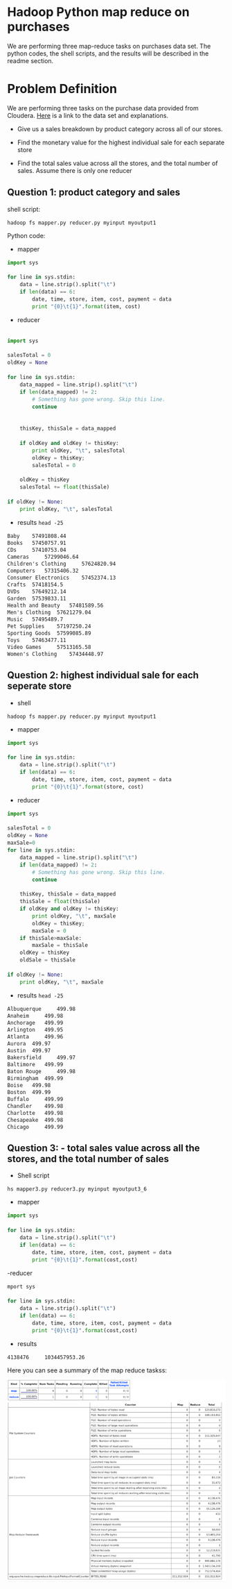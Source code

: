 # Hadoop Python map reduce on purchases
We are performing three map-reduce tasks on purchases data set. The python codes, the shell scripts, and the results will be described in the readme section.


# Problem Definition

We are performing three tasks on the purchase data provided from Cloudera. [Here](https://docs.google.com/document/d/1v0zGBZ6EHap-Smsr3x3sGGpDW-54m82kDpPKC2M6uiY/edit?usp=sharing) is a link to the data set and explanations.

- Give us a sales breakdown by product category across all of our stores.

- Find the monetary value for the highest individual sale for each separate store

- Find the total sales value across all the stores, and the total number of sales. Assume there is only one reducer


## Question 1: product category and sales

shell script:

```shell
hadoop fs mapper.py reducer.py myinput myoutput1
```


Python code:

- mapper

```python
import sys

for line in sys.stdin:
    data = line.strip().split("\t")
    if len(data) == 6:
        date, time, store, item, cost, payment = data
        print "{0}\t{1}".format(item, cost)
```

- reducer

```python

import sys

salesTotal = 0
oldKey = None

for line in sys.stdin:
    data_mapped = line.strip().split("\t")
    if len(data_mapped) != 2:
        # Something has gone wrong. Skip this line.
        continue
		

    thisKey, thisSale = data_mapped

    if oldKey and oldKey != thisKey:
        print oldKey, "\t", salesTotal
        oldKey = thisKey;
        salesTotal = 0

    oldKey = thisKey
    salesTotal += float(thisSale)

if oldKey != None:
    print oldKey, "\t", salesTotal
```


- results ```head -25```

```
Baby 	57491808.44
Books 	57450757.91
CDs 	57410753.04
Cameras 	57299046.64
Children's Clothing 	57624820.94
Computers 	57315406.32
Consumer Electronics 	57452374.13
Crafts 	57418154.5
DVDs 	57649212.14
Garden 	57539833.11
Health and Beauty 	57481589.56
Men's Clothing 	57621279.04
Music 	57495489.7
Pet Supplies 	57197250.24
Sporting Goods 	57599085.89
Toys 	57463477.11
Video Games 	57513165.58
Women's Clothing 	57434448.97

```


## Question 2: highest individual sale for each seperate store

- shell
```shell
hadoop fs mapper.py reducer.py myinput myoutput1
```

- mapper 

```python
import sys

for line in sys.stdin:
    data = line.strip().split("\t")
    if len(data) == 6:
        date, time, store, item, cost, payment = data
        print "{0}\t{1}".format(store, cost)
```

- reducer

```python
import sys

salesTotal = 0
oldKey = None
maxSale=0
for line in sys.stdin:
    data_mapped = line.strip().split("\t")
    if len(data_mapped) != 2:
        # Something has gone wrong. Skip this line.
        continue

    thisKey, thisSale = data_mapped
	thisSale = float(thisSale)
    if oldKey and oldKey != thisKey:
        print oldKey, "\t", maxSale
        oldKey = thisKey;
        maxSale = 0
    if thisSale>maxSale:
        maxSale = thisSale
    oldKey = thisKey
    oldSale = thisSale

if oldKey != None:
    print oldKey, "\t", maxSale

```

- results ```head -25```


```
Albuquerque 	499.98
Anaheim 	499.98
Anchorage 	499.99
Arlington 	499.95
Atlanta 	499.96
Aurora 	499.97
Austin 	499.97
Bakersfield 	499.97
Baltimore 	499.99
Baton Rouge 	499.98
Birmingham 	499.99
Boise 	499.98
Boston 	499.99
Buffalo 	499.99
Chandler 	499.98
Charlotte 	499.98
Chesapeake 	499.98
Chicago 	499.99

```

## Question 3: - total sales value across all the stores, and the total number of sales


- Shell script

```shell
hs mapper3.py reducer3.py myinput myoutput3_6
```

- mapper

```python
import sys

for line in sys.stdin:
    data = line.strip().split("\t")
    if len(data) == 6:
        date, time, store, item, cost, payment = data
        print "{0}\t{1}".format(cost,cost)
```

-reducer

```python
mport sys

for line in sys.stdin:
    data = line.strip().split("\t")
    if len(data) == 6:
        date, time, store, item, cost, payment = data
        print "{0}\t{1}".format(cost,cost)
```


- results

```
4138476 	1034457953.26
```

Here you can see a summary of the map reduce taskss:

![figure.png](https://github.com/amnghd/Hadoop_Python_map_reduce_on_purchases/blob/master/h1p1.PNG)